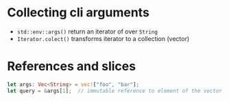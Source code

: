 # Collecting cli arguments
- `std::env::args()` return an iterator of over `String`
- `Iterator.colect()` transforms iterator to a collection (vector)

# References and slices
```rs
let args: Vec<String> = vec!["foo", "bar"];
let query = &args[1];  // immutable reference to element of the vector
```